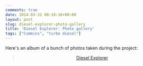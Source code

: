 ```yaml
---
comments: true
date: 2014-03-31 00:18:16+00:00
layout: post
slug: diesel-explorer-photo-gallery
title: 'Diesel Explorer: Photo gallery'
tags: ["Cummins", "turbo diesel"]
---
```


Here's an album of a bunch of photos taken during the project:

<center>

<blockquote class="imgur-embed-pub" lang="en" data-id="a/YLLH3"><a href="//imgur.com/a/YLLH3">Diesel Explorer</a></blockquote><script async src="//s.imgur.com/min/embed.js" charset="utf-8"></script>

</center>
